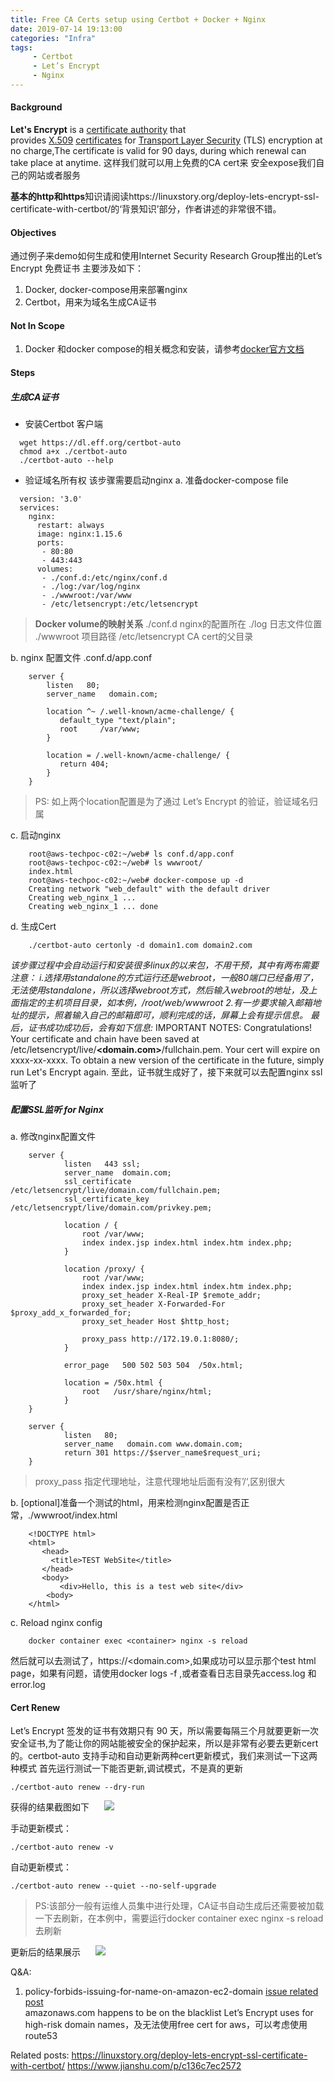 ```yaml
---
title: Free CA Certs setup using Certbot + Docker + Nginx
date: 2019-07-14 19:13:00
categories: "Infra"
tags: 
     - Certbot
     - Let’s Encrypt
     - Nginx
---
```

#### Background
**Let's Encrypt** is a [certificate authority](https://en.wikipedia.org/wiki/Certificate_authority "Certificate authority") that provides [X.509](https://en.wikipedia.org/wiki/X.509 "X.509") [certificates](https://en.wikipedia.org/wiki/Public_key_certificate "Public key certificate") for [Transport Layer Security](https://en.wikipedia.org/wiki/Transport_Layer_Security "Transport Layer Security") (TLS) encryption at no charge,The certificate is valid for 90 days, during which renewal can take place at anytime.
这样我们就可以用上免费的CA cert来 安全expose我们自己的网站或者服务

**基本的http和https**知识请阅读https://linuxstory.org/deploy-lets-encrypt-ssl-certificate-with-certbot/的‘背景知识’部分，作者讲述的非常很不错。
#### Objectives
通过例子来demo如何生成和使用Internet Security Research Group推出的Let’s Encrypt 免费证书
主要涉及如下：
1.  Docker, docker-compose用来部署nginx
2.  Certbot，用来为域名生成CA证书

#### Not In Scope
1. Docker 和docker compose的相关概念和安装，请参考[docker官方文档](https://docs.docker.com/install/linux/docker-ce/ubuntu/)

#### Steps
##### 生成CA证书
* 安装Certbot 客户端
```
  wget https://dl.eff.org/certbot-auto
  chmod a+x ./certbot-auto
  ./certbot-auto --help
```
* 验证域名所有权
   该步骤需要启动nginx
  a. 准备docker-compose file
```
  version: '3.0'
  services:
    nginx:
      restart: always
      image: nginx:1.15.6
      ports:
       - 80:80
       - 443:443
      volumes:
       - ./conf.d:/etc/nginx/conf.d
       - ./log:/var/log/nginx
       - ./wwwroot:/var/www
       - /etc/letsencrypt:/etc/letsencrypt
```
>  **Docker volume的映射关系**
./conf.d nginx的配置所在
./log 日志文件位置
./wwwroot 项目路径
/etc/letsencrypt CA cert的父目录

b. nginx 配置文件 .conf.d/app.conf
```
    server {
        listen   80;
        server_name   domain.com;

        location ^~ /.well-known/acme-challenge/ {
           default_type "text/plain";
           root     /var/www;
        }

        location = /.well-known/acme-challenge/ {
           return 404;
        }
    }
```
 > PS:
如上两个location配置是为了通过 Let’s Encrypt 的验证，验证域名归属

c. 启动nginx
```
    root@aws-techpoc-c02:~/web# ls conf.d/app.conf
    root@aws-techpoc-c02:~/web# ls wwwroot/
    index.html
    root@aws-techpoc-c02:~/web# docker-compose up -d
    Creating network "web_default" with the default driver
    Creating web_nginx_1 ...
    Creating web_nginx_1 ... done
```
d. 生成Cert
```
    ./certbot-auto certonly -d domain1.com domain2.com
```
*该步骤过程中会自动运行和安装很多linux的以来包，不用干预，其中有两布需要注意：
i.选择用standalone的方式运行还是webroot，一般80端口已经备用了，无法使用standalone，所以选择webroot方式，然后输入webroot的地址，及上面指定的主机项目目录，如本例，/root/web/wwwroot
2.有一步要求输入邮箱地址的提示，照着输入自己的邮箱即可，顺利完成的话，屏幕上会有提示信息。
最后，证书成功成功后，会有如下信息:*
IMPORTANT NOTES:
 Congratulations! Your certificate and chain have been saved at
   /etc/letsencrypt/live/**<domain.com>**/fullchain.pem. Your cert
   will expire on xxxx-xx-xxxx. To obtain a new version of the
   certificate in the future, simply run Let's Encrypt again.
至此，证书就生成好了，接下来就可以去配置nginx ssl监听了

##### 配置SSL监听 for Nginx
a. 修改nginx配置文件
```
    server {
            listen   443 ssl;
            server_name  domain.com;
            ssl_certificate        /etc/letsencrypt/live/domain.com/fullchain.pem;
            ssl_certificate_key    /etc/letsencrypt/live/domain.com/privkey.pem;
    
            location / {
                root /var/www;
                index index.jsp index.html index.htm index.php;
            }
    
            location /proxy/ {
                root /var/www;
                index index.jsp index.html index.htm index.php;
                proxy_set_header X-Real-IP $remote_addr;
                proxy_set_header X-Forwarded-For $proxy_add_x_forwarded_for;
                proxy_set_header Host $http_host;
    
                proxy_pass http://172.19.0.1:8080/;
            }
    
            error_page   500 502 503 504  /50x.html;
    
            location = /50x.html {
                root   /usr/share/nginx/html;
            }
    }
    
    server {
            listen   80;
            server_name   domain.com www.domain.com;
            return 301 https://$server_name$request_uri;            
    }
```
> proxy_pass 指定代理地址，注意代理地址后面有没有’/‘,区别很大

b. [optional]准备一个测试的html，用来检测nginx配置是否正常，./wwwroot/index.html
```
    <!DOCTYPE html>
    <html>
       <head>
         <title>TEST WebSite</title>
       </head>    
       <body>
           <div>Hello, this is a test web site</div>
        <body>
    </html>
```
c. Reload nginx config
```
    docker container exec <container> nginx -s reload
```
然后就可以去测试了，https://<domain.com>,如果成功可以显示那个test html page，如果有问题，请使用docker logs -f <container>,或者查看日志目录先access.log 和 error.log

#### Cert Renew
Let’s Encrypt 签发的证书有效期只有 90 天，所以需要每隔三个月就要更新一次安全证书,为了能让你的网站能被安全的保护起来，所以是非常有必要去更新cert的。certbot-auto 支持手动和自动更新两种cert更新模式，我们来测试一下这两种模式
首先运行测试一下能否更新,调试模式，不是真的更新
```
./certbot-auto renew --dry-run
```
获得的结果截图如下
<img src="20190714194434.png" style="margin-left:20px" />

手动更新模式：
```
./certbot-auto renew -v
```
自动更新模式：
```
./certbot-auto renew --quiet --no-self-upgrade
```
> PS:该部分一般有运维人员集中进行处理，CA证书自动生成后还需要被加载一下去刷新，在本例中，需要运行docker container exec <container> nginx -s reload 去刷新

更新后的结果展示
<img src="20190714195417.png" style="margin-left:20px" />

Q&A:
1. policy-forbids-issuing-for-name-on-amazon-ec2-domain
[issue related post](https://community.letsencrypt.org/t/policy-forbids-issuing-for-name-on-amazon-ec2-domain/12692/3)  
amazonaws.com happens to be on the blacklist Let’s Encrypt uses for high-risk domain names，及无法使用free cert for aws，可以考虑使用route53

Related posts:
https://linuxstory.org/deploy-lets-encrypt-ssl-certificate-with-certbot/
https://www.jianshu.com/p/c136c7ec2572